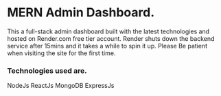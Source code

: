 # MERN Admin Dashboard.
This a full-stack admin dashboard built with the latest technologies and hosted on Render.com free tier account. Render shuts down the backend service after 15mins and it takes a while to spin it up. Please Be patient when visiting the site for the first time.
### Technologies used are.
NodeJs
ReactJs
MongoDB
ExpressJs 

